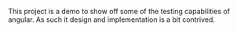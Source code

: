 This project is a demo to show off some of the testing capabilities of angular. As such it design and implementation is a bit contrived.

 

